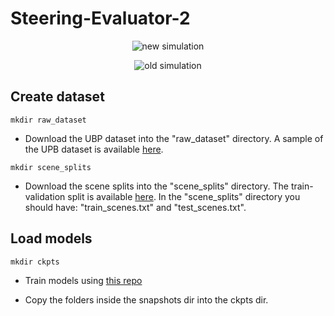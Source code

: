 # Steering-Evaluator-2

<p align='center'>
  <img src='sample/new_sim.gif' alt='new simulation' />
</p>

<p align='center'>
  <img src='sample/old_sim.gif' alt='old simulation' />
</p>


## Create dataset

```shell
mkdir raw_dataset
```

* Download the UBP dataset into the "raw_dataset" directory. A sample of the UPB dataset is available <a href="https://drive.google.com/drive/folders/1p_2-_Xo-Wd9MCnkYqPfGyKs2BnbeApqn?usp=sharing">here</a>.

```shell
mkdir scene_splits
```

* Download the scene splits into the "scene_splits" directory. The train-validation split is available <a href="https://github.com/RobertSamoilescu/UPB-Dataset-Split">here</a>.
In the "scene_splits" directory you should have: "train_scenes.txt" and "test_scenes.txt".


## Load models

```shell
mkdir ckpts
```

* Train models using <a href="https://github.com/RobertSamoilescu/Steering-Network-1">this repo</a>

* Copy the folders inside the snapshots dir into the ckpts dir.

